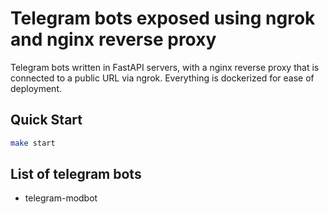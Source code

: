 # Telegram bots exposed using ngrok and nginx reverse proxy

Telegram bots written in FastAPI servers, with a nginx reverse proxy that is connected to a public URL via ngrok. Everything is dockerized for ease of deployment.

## Quick Start

```bash
make start
```

## List of telegram bots

- telegram-modbot
